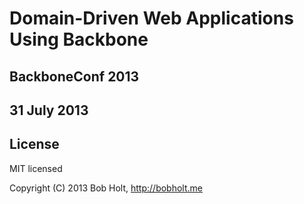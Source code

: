 # Domain-Driven Web Applications Using Backbone
## BackboneConf 2013
## 31 July 2013

## License

MIT licensed

Copyright (C) 2013 Bob Holt, http://bobholt.me

